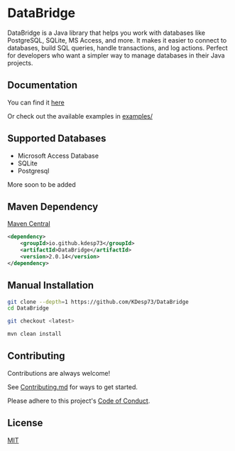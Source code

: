 # DataBridge

DataBridge is a Java library that helps you work with databases like
PostgreSQL, SQLite, MS Access, and more. It makes it easier to connect
to databases, build SQL queries, handle transactions,
and log actions. Perfect for developers who want
a simpler way to manage databases in their Java projects.

## Documentation

You can find it [here](https://kdesp73.github.io/DataBridge-Documentation)

Or check out the available examples in [examples/](https://github.com/KDesp73/DataBridge/tree/main/examples)

## Supported Databases

- Microsoft Access Database
- SQLite
- Postgresql

More soon to be added

## Maven Dependency

[Maven Central](https://central.sonatype.com/artifact/io.github.kdesp73/DataBridge)

```xml
<dependency>
	<groupId>io.github.kdesp73</groupId>
	<artifactId>DataBridge</artifactId>
	<version>2.0.14</version>
</dependency>
```

## Manual Installation

```bash
git clone --depth=1 https://github.com/KDesp73/DataBridge
cd DataBridge

git checkout <latest>

mvn clean install
```

## Contributing

Contributions are always welcome!

See [Contributing.md](https://github.com/KDesp73/DataBridge/blob/main/Contributing.md) for ways to get started.

Please adhere to this project's [Code of Conduct](https://github.com/KDesp73/DataBridge/blob/main/CODE_OF_CONDUCT.md).


## License

[MIT](https://choosealicense.com/licenses/mit/)


